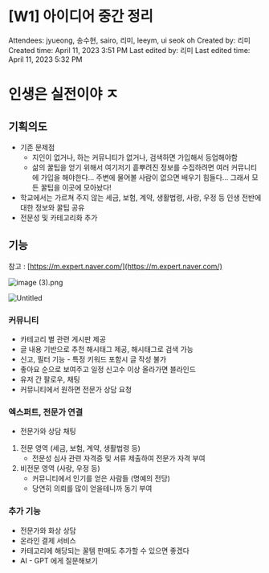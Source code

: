 # [W1] 아이디어 중간 정리

Attendees: jyueong, 송수현, sairo, 리미,  leeym, ui seok oh
Created by: 리미
Created time: April 11, 2023 3:51 PM
Last edited by: 리미
Last edited time: April 11, 2023 5:32 PM

# 인생은 실전이야 ㅈ

## 기획의도

- 기존 문제점
    - 지인이 없거나, 하는 커뮤니티가 없거나, 검색하면 가입해서 등업해야함
    - 삶의 꿀팁을 얻기 위해서 여기저기 흩뿌려진 정보를 수집하려면 여러 커뮤니티에 가입을 해야한다… 주변에 물어볼 사람이 없으면 배우기 힘들다… 그래서 모든 꿀팁을 이곳에 모아놨다!
- 학교에서는 가르쳐 주지 않는 세금, 보험, 계약, 생활법령, 사랑, 우정 등 인생 전반에 대한 정보와 꿀팁 공유
- 전문성 및 카테고리화 추가

## 기능

참고 : [https://m.expert.naver.com/](https://m.expert.naver.com/)

![image (3).png](%5BW1%5D%20%E1%84%8B%E1%85%A1%E1%84%8B%E1%85%B5%E1%84%83%E1%85%B5%E1%84%8B%E1%85%A5%20%E1%84%8C%E1%85%AE%E1%86%BC%E1%84%80%E1%85%A1%E1%86%AB%20%E1%84%8C%E1%85%A5%E1%86%BC%E1%84%85%E1%85%B5%20054f5025ea6f45e4b28aa5121904bf25/image_(3).png)

![Untitled](%5BW1%5D%20%E1%84%8B%E1%85%A1%E1%84%8B%E1%85%B5%E1%84%83%E1%85%B5%E1%84%8B%E1%85%A5%20%E1%84%8C%E1%85%AE%E1%86%BC%E1%84%80%E1%85%A1%E1%86%AB%20%E1%84%8C%E1%85%A5%E1%86%BC%E1%84%85%E1%85%B5%20054f5025ea6f45e4b28aa5121904bf25/Untitled.png)

### 커뮤니티

- 카테고리 별 관련 게시판 제공
- 글 내용 기반으로 추천 해시태그 제공, 해시태그로 검색 가능
- 신고, 필터 기능 - 특정 키워드 포함시 글 작성 불가
- 좋아요 순으로 보여주고 일정 신고수 이상 올라가면 블라인드
- 유저 간 팔로우, 채팅
- 커뮤니티에서 원하면 전문가 상담 요청

### 엑스퍼트, 전문가 연결

- 전문가와 상담 채팅
1. 전문 영역 (세금, 보험, 계약, 생활법령 등)
    - 전문성 심사 관련 자격증 및 서류 제출하여 전문가 자격 부여
2. 비전문 영역 (사랑, 우정 등)
    - 커뮤니티에서 인기를 얻은 사람들 (명예의 전당)
    - 당연히 의뢰를 많이 얻을테니까 동기 부여

### 추가 기능

- 전문가와 화상 상담
- 온라인 결제 서비스
- 카테고리에 해당되는 꿀템 판매도 추가할 수 있으면 좋겠다
- AI - GPT 에게 질문해보기